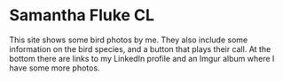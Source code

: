 # Samantha Fluke CL

This site shows some bird photos by me. They also include some information on the bird species, and a button that plays
their call. At the bottom there are links to my LinkedIn profile and an Imgur album where I have some more photos. 
